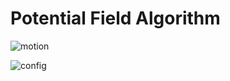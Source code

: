 # Potential Field Algorithm

![motion](https://github.com/daglar7/motionPathPlan/assets/128546223/e611f169-c97d-433f-a404-8e7950ca0e0c)


![config](https://github.com/daglar7/motionPathPlan/assets/128546223/f07ef4f6-6f93-4220-99cb-ac70ad6599c1)




